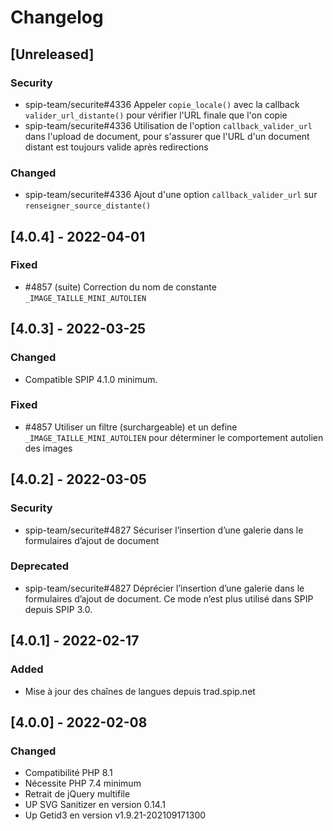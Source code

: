 # Changelog

## [Unreleased]

### Security

- spip-team/securite#4336 Appeler `copie_locale()` avec la callback `valider_url_distante()` pour vérifier l'URL finale que l'on copie
- spip-team/securite#4336 Utilisation de l'option `callback_valider_url` dans l'upload de document, pour s'assurer que l'URL d'un document distant est toujours valide après redirections

### Changed

- spip-team/securite#4336 Ajout d'une option `callback_valider_url` sur `renseigner_source_distante()`


## [4.0.4] - 2022-04-01

### Fixed

- #4857 (suite) Correction du nom de constante `_IMAGE_TAILLE_MINI_AUTOLIEN`


## [4.0.3] - 2022-03-25

### Changed

- Compatible SPIP 4.1.0 minimum.

### Fixed

- #4857 Utiliser un filtre (surchargeable) et un define `_IMAGE_TAILLE_MINI_AUTOLIEN` pour déterminer le comportement autolien des images


## [4.0.2] - 2022-03-05

### Security

- spip-team/securite#4827 Sécuriser l’insertion d’une galerie dans le formulaires d’ajout de document

### Deprecated

- spip-team/securite#4827 Déprécier l’insertion d’une galerie dans le formulaires d’ajout de document. Ce mode n’est plus utilisé dans SPIP depuis SPIP 3.0.


## [4.0.1] - 2022-02-17

### Added

- Mise à jour des chaînes de langues depuis trad.spip.net


## [4.0.0] - 2022-02-08

### Changed

- Compatibilité PHP 8.1
- Nécessite PHP 7.4 minimum
- Retrait de jQuery multifile
- UP SVG Sanitizer en version 0.14.1
- Up Getid3 en version v1.9.21-202109171300
